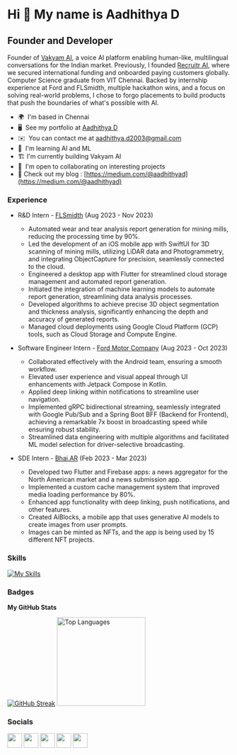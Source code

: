 Hi 👋 My name is Aadhithya D
============================

Founder and Developer
-----------------------------------

Founder of [Vakyam AI](https://vakyam.ai), a voice AI platform enabling human-like, multilingual conversations for the Indian market. Previously, I founded [Recruitr AI](https://recruitrai.com), where we secured international funding and onboarded paying customers globally. Computer Science graduate from VIT Chennai. Backed by internship experience at Ford and FLSmidth, multiple hackathon wins, and a focus on solving real-world problems, I chose to forgo placements to build products that push the boundaries of what's possible with AI.

* 🌍  I'm based in Chennai
* 🖥️  See my portfolio at [Aadhithya D](https://aadhithyad.me)
* ✉️  You can contact me at [aadhithya.d2003@gmail.com](mailto:aadhithya.d2003@gmail.com)
* 🧠  I'm learning AI and ML 
* 🏗️  I'm currently building Vakyam AI 
* 🤝  I'm open to collaborating on interesting projects
* 📝  Check out my blog : [https://medium.com/@aadhithyad](https://medium.com/@aadhithyad)

### Experience

* R&D Intern - [FLSmidth](https://www.flsmidth.com/) (Aug 2023 - Nov 2023)
  * Automated wear and tear analysis report generation for mining mills, reducing the processing time by 90%.
  * Led the development of an iOS mobile app with SwiftUI for 3D scanning of mining mills, utilizing LiDAR data and Photogrammetry, and integrating ObjectCapture for precision, seamlessly connected to the cloud.
  * Engineered a desktop app with Flutter for streamlined cloud storage management and automated report generation.
  * Initiated the integration of machine learning models to automate report generation, streamlining data analysis processes.
  * Developed algorithms to achieve precise 3D object segmentation and thickness analysis, significantly enhancing the depth and accuracy of generated reports.
  * Managed cloud deployments using Google Cloud Platform (GCP) tools, such as Cloud Storage and Compute Engine.

* Software Engineer Intern - [Ford Motor Company](https://www.ford.com/) (Aug 2023 - Oct 2023)
  * Collaborated effectively with the Android team, ensuring a smooth workflow.
  * Elevated user experience and visual appeal through UI enhancements with Jetpack Compose in Kotlin.
  * Applied deep linking within notifications to streamline user navigation.
  * Implemented gRPC bidirectional streaming, seamlessly integrated with Google Pub/Sub and a Spring Boot BFF (Backend for Frontend), achieving a remarkable 7x boost in broadcasting speed while ensuring robust stability.
  * Streamlined data engineering with multiple algorithms and facilitated ML model selection for driver-selective broadcasting.

* SDE Intern - [Bhai.AR](https://www.linkedin.com/company/bhai/?originalSubdomain=in) (Feb 2023 - Mar 2023)
  * Developed two Flutter and Firebase apps: a news aggregator for the North American market and a news submission app.
  * Implemented a custom cache management system that improved media loading performance by 80%.
  * Enhanced app functionality with deep linking, push notifications, and other features.
  * Created AiBlocks, a mobile app that uses generative AI models to create images from user prompts.
  * Images can be minted as NFTs, and the app is being used by 15 different NFT projects.

### Skills

[![My Skills](https://skillicons.dev/icons?i=nextjs,react,tailwind,androidstudio,kotlin,java,swift,flutter,dart,mysql,gcp,azure,firebase,supabase,fastapi,django,flask,docker,spring,postgres,mongodb,git,github,linux,c,cpp,py,js,pytorch,tensorflow)](https://aadhithya-d.vercel.app)

### Badges

<b>My GitHub Stats</b>

<p>
<a href="https://git.io/streak-stats"><img src="https://github-readme-streak-stats.herokuapp.com?user=Aadhithya-D&theme=dark" alt="GitHub Streak" /></a>
<a href="https://github.com/Aadhithya-D" align="left"><img height=200 src="https://github-readme-stats.vercel.app/api/top-langs/?username=Aadhithya-D&langs_count=8&theme=dark&locale=en&custom_title=Top%20%Languages&layout=compact&hide=jupyter%20notebook,cmake" alt="Top Languages" /></a>
</p>

### Socials

<p align="left">  
  <a href="https://www.linkedin.com/in/aadhithya-d" target="_blank" rel="noreferrer"><img src="https://imgur.com/a2OqoQl.png" width="33" height="33" class="social"/></a>
  <a href="https://www.twitter.com/Aadhithya_D2003" target="_blank" rel="noreferrer"><img src="https://imgur.com/qm5hQ7g.png" width="33" height="33" /></a>
  <a href="https://medium.com/@aadhithyad" target="_blank" rel="noreferrer"><img src="https://imgur.com/TH7eK7X.png" width="33" height="33" /></a>
  <a href="https://www.github.com/Aadhithya-D" target="_blank" rel="noreferrer"><img src="https://imgur.com/N1AQRcr.png" width="33" height="33" /></a> 
  <a href="http://www.instagram.com/aadhithya.d_" target="_blank" rel="noreferrer"><img src="https://imgur.com/jdntIau.png" width="33" height="33" /></a> 
</p>
